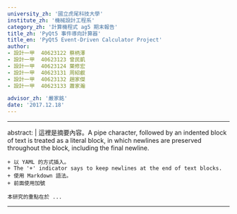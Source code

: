 ```yaml
---
university_zh: '國立虎尾科技大學'
institute_zh: '機械設計工程系'
category_zh: '計算機程式 ag5 期末報告'
title_zh: 'PyQt5 事件導向計算器'
title_en: 'PyQt5 Event-Driven Calculator Project'
author:
- 設計一甲  40623122 蔡柄澤
- 設計一甲  40623123 曾民凱
- 設計一甲  40623124 葉修宏
- 設計一甲  40623131 周紹叡
- 設計一甲  40623132 趙家傑
- 設計一甲  40623133 蕭家瀚

advisor_zh: '嚴家銘'
date: '2017.12.18'
---
```


---
abstract: |
    這裡是摘要內容。A pipe character, followed by an indented block of text is treated as a literal block, in which newlines are preserved throughout the block, including the final newline.
    
    + 以 YAML 的方式插入。
    + The '+' indicator says to keep newlines at the end of text blocks.
    + 使用 Markdown 語法。
    + 前面使用加號
    
    本研究的重點在於 ...
---


